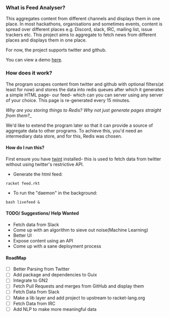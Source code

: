 ### What is Feed Analyser?

This aggregates content from different channels and displays them in one place. In most hackathons, organisations and sometimes events, content is spread over different places e.g. Discord, slack, IRC, mailing list, issue trackers etc. This project aims to aggregate to fetch news from different places and displays them in one place.

For now, the project supports twitter and github.

You can view a demo [here](https://feed.bonfacemunyoki.com/).

### How does it work?

The program scrapes content from twitter and github with optional filters(at least for now) and stores the data into redis queues after which it generates a simple HTML page- our feed- which can you can server using any server of your choice. This page is re-generated every 15 minutes.

_Why are you storing things to Redis? Why not just generate pages straight from them?__

We'd like to extend the program later so that it can provide a source of
aggregate data to other programs. To achieve this, you'd need an intermediary
data store, and for this, Redis was chosen.

#### How do I run this?

First ensure you have [twint](https://github.com/twintproject/twint/tree/master/twint) installed- this is used to fetch data from twitter without using twitter's restrictive API.

- Generate the html feed:

```
racket feed.rkt
```

- To run the "daemon" in the background:
```
bash livefeed &
```

#### TODO/ Suggestions/ Help Wanted

- Fetch data from Slack
- Come up with an algorithm to sieve out noise(Machine Learning)
- Better UI
- Expose content using an API
- Come up with a sane deployment process

#### RoadMap

- [ ] Better Parsing from Twitter
- [ ] Add package and dependencies to Guix
- [ ] Integrate to GN2
- [ ] Fetch Pull Requests and merges from GitHub and display them
- [ ] Fetch Data from Slack
- [ ] Make a lib layer and add project to upstream to racket-lang.org
- [ ] Fetch Data from IRC
- [ ] Add NLP to make more meaningful data
